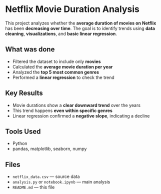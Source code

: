 # Netflix Movie Duration Analysis

This project analyzes whether the **average duration of movies on Netflix** has been **decreasing over time**. The goal is to identify trends using **data cleaning**, **visualizations**, and **basic linear regression**.

## What was done

- Filtered the dataset to include only **movies**
- Calculated the **average movie duration per year**
- Analyzed the **top 5 most common genres**
- Performed a **linear regression** to check the trend

## Key Results

- Movie durations show a **clear downward trend** over the years
- This trend happens **even within specific genres**
- Linear regression confirmed a **negative slope**, indicating a decline

## Tools Used

- Python  
- pandas, matplotlib, seaborn, numpy

## Files

- `netflix_data.csv` — source data  
- `analysis.py` or `notebook.ipynb` — main analysis  
- `README.md` — this file
